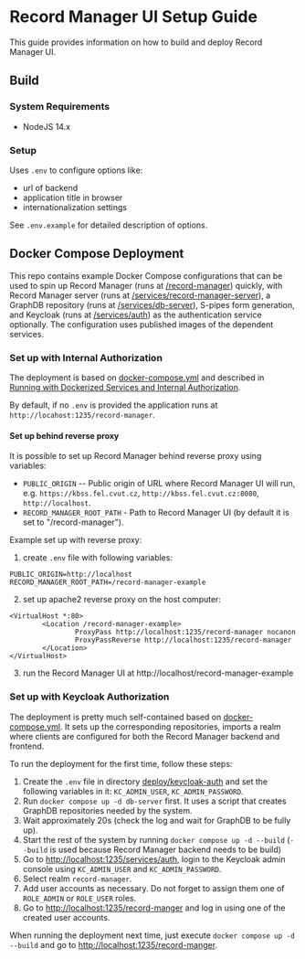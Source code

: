 # Record Manager UI Setup Guide

This guide provides information on how to build and deploy Record Manager UI.

## Build

### System Requirements

- NodeJS 14.x

### Setup

Uses `.env` to configure options like:

- url of backend
- application title in browser
- internationalization settings

See `.env.example` for detailed description of options.

## Docker Compose Deployment

This repo contains example Docker Compose configurations that can be used to spin up Record Manager (runs at [/record-manager](http://localhost:1235/record-manager)) quickly, with Record Manager server (runs at [/services/record-manager-server](/services/record-manager-server)),
a GraphDB repository (runs at [/services/db-server](http://localhost:1235/services/db-server)), S-pipes form generation, and Keycloak (runs at [/services/auth](http://localhost:1235/services/auth)) as the authentication service optionally. The configuration uses published images
of the dependent services.

### Set up with Internal Authorization

The deployment is based on [docker-compose.yml](../deploy/internal-auth/docker-compose.yml) and described in [Running with Dockerized Services and Internal Authorization](./development.md#running-with-dockerized-services-and-internal-authorization).

By default, if no `.env` is provided the application runs at `http://locahost:1235/record-manager`.

#### Set up behind reverse proxy

It is possible to set up Record Manager behind reverse proxy using variables:

- `PUBLIC_ORIGIN` -- Public origin of URL where Record Manager UI will run, e.g. `https://kbss.fel.cvut.cz`, `http://kbss.fel.cvut.cz:8080`, `http://localhost`.
- `RECORD_MANAGER_ROOT_PATH` - Path to Record Manager UI (by default it is set to "/record-manager").

Example set up with reverse proxy:

1. create `.env` file with following variables:

```
PUBLIC_ORIGIN=http://localhost
RECORD_MANAGER_ROOT_PATH=/record-manager-example
```

2. set up apache2 reverse proxy on the host computer:

```
<VirtualHost *:80>
        <Location /record-manager-example>
                ProxyPass http://localhost:1235/record-manager nocanon
                ProxyPassReverse http://localhost:1235/record-manager
        </Location>
</VirtualHost>
```

3. run the Record Manager UI at http://localhost/record-manager-example

### Set up with Keycloak Authorization

The deployment is pretty much self-contained based on [docker-compose.yml](../deploy/keycloak-auth/docker-compose.yml). It sets up the corresponding repositories, imports a realm where clients
are configured for both the Record Manager backend and frontend.

To run the deployment for the first time, follow these steps:

1. Create the `.env` file in directory [deploy/keycloak-auth](../deploy/keycloak-auth/docker-compose.yml) and set the following variables in it: `KC_ADMIN_USER`, `KC_ADMIN_PASSWORD`.
2. Run `docker compose up -d db-server` first. It uses a script that creates GraphDB repositories needed by the system.
3. Wait approximately 20s (check the log and wait for GraphDB to be fully up).
4. Start the rest of the system by running `docker compose up -d --build` (`--build` is used because Record Manager backend needs to be build)
5. Go to [http://localhost:1235/services/auth](http://localhost:1235/services/auth), login to the Keycloak admin console using `KC_ADMIN_USER` and `KC_ADMIN_PASSWORD`.
6. Select realm `record-manager`.
7. Add user accounts as necessary. Do not forget to assign them one of `ROLE_ADMIN` or `ROLE_USER` roles.
8. Go to [http://localhost:1235/record-manger](http://localhost:1235/record-manger) and log in using one of the created user accounts.

When running the deployment next time, just execute `docker compose up -d --build` and go to [http://localhost:1235/record-manger](http://localhost:1235/record-manger).

